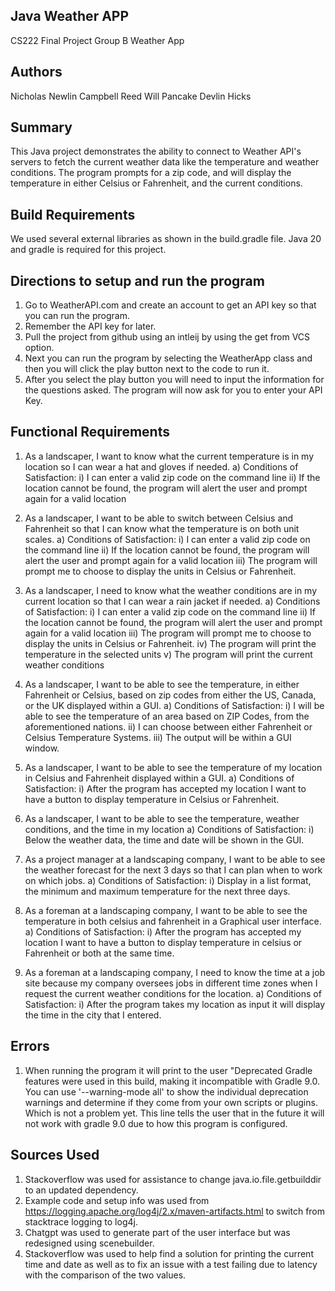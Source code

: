 ## Java Weather APP 
CS222 Final Project Group B
Weather App

## Authors
Nicholas Newlin
Campbell Reed
Will Pancake
Devlin Hicks

## Summary
This Java project demonstrates the ability to connect to Weather API's servers to fetch the current weather data like
the temperature and weather conditions. The program prompts for a zip code, and will display the temperature in either
Celsius or Fahrenheit, and the current conditions. 

## Build Requirements
We used several external libraries as shown in the build.gradle file. Java 20 and gradle is required for this project. 

## Directions to setup and run the program
1) Go to WeatherAPI.com and create an account to get an API key so that you can run the program.
2) Remember the API key for later.
3) Pull the project from github using an intleij by using the get from VCS option.
4) Next you can run the program by selecting the WeatherApp class and then you will click the play button next to the code to run it.
5) After you select the play button you will need to input the information for the questions asked. The program will now ask for you to enter your API Key.

## Functional Requirements
1) As a landscaper, I want to know what the current temperature is in my location so I can wear a hat and gloves if needed.
    a) Conditions of Satisfaction:
        i) I can enter a valid zip code on the command line
        ii) If the location cannot be found, the program will alert the user and prompt again for a valid location

2) As a landscaper, I want to be able to switch between Celsius and Fahrenheit so that I can know what the temperature is on both unit scales.
    a) Conditions of Satisfaction:
        i) I can enter a valid zip code on the command line
        ii) If the location cannot be found, the program will alert the user and prompt again for a valid location
        iii) The program will prompt me to choose to display the units in Celsius or Fahrenheit.

3) As a landscaper, I need to know what the weather conditions are in my current location so that I can wear a rain jacket if needed.
    a) Conditions of Satisfaction:
        i) I can enter a valid zip code on the command line
        ii) If the location cannot be found, the program will alert the user and prompt again for a valid location
        iii) The program will prompt me to choose to display the units in Celsius or Fahrenheit.
        iv) The program will print the temperature in the selected units
        v) The program will print the current weather conditions

4) As a landscaper, I want to be able to see the temperature, in either Fahrenheit or Celsius, based on zip codes from either the US,  Canada, or the UK displayed within a GUI.
    a) Conditions of Satisfaction:
        i) I will be able to see the temperature of an area based on ZIP Codes, from the aforementioned nations.
        ii) I can choose between either Fahrenheit or Celsius Temperature Systems.
        iii) The output will be within a GUI window. 

5) As a landscaper, I want to be able to see the temperature of my location in Celsius and Fahrenheit displayed within a GUI. 
    a) Conditions of Satisfaction:
        i) After the program has accepted my location I want to have a button to display temperature in Celsius or Fahrenheit.

6) As a landscaper, I want to be able to see the temperature, weather conditions, and the time in my location 
   a) Conditions of Satisfaction:
       i) Below the weather data, the time and date will be shown in the GUI.

7) As a project manager at a landscaping company, I want to be able to see the weather forecast for the next 3 days so that I can plan when     to work on which jobs. 
    a) Conditions of Satisfaction:
        i) Display in a list format, the minimum and maximum temperature for the next three days. 

8) As a foreman at a landscaping company, I want to be able to see the temperature in both celsius and fahrenheit in a Graphical user           interface.
    a) Conditions of Satisfaction:
        i) After the program has accepted my location I want to have a button to display temperature in celsius or Fahrenheit or both at the            same time. 

9) As a foreman at a landscaping company, I need to know the time at a job site because my company oversees jobs in different time zones when I request the current weather conditions for the location. 
    a) Conditions of Satisfaction:
        i) After the program takes my location as input it will display the time in the city that I entered. 
					

## Errors
1) When running the program it will print to the user "Deprecated Gradle features were used in this build, making it incompatible with Gradle 9.0.
You can use '--warning-mode all' to show the individual deprecation warnings and determine if they come from your own scripts or plugins.
Which is not a problem yet. This line tells the user that in the future it will not work with gradle 9.0 due to how this program is configured.
## Sources Used
1) Stackoverflow was used for assistance to change java.io.file.getbuilddir to an updated dependency. 
2) Example code and setup info was used from https://logging.apache.org/log4j/2.x/maven-artifacts.html to switch from stacktrace logging to log4j. 
3) Chatgpt was used to generate part of the user interface but was redesigned using scenebuilder. 
4) Stackoverflow was used to help find a solution for printing the current time and date as well as to fix an issue with a test failing due to latency with the comparison of the two values.
